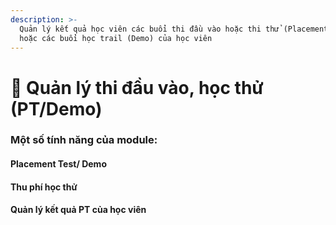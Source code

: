 ```yaml
---
description: >-
  Quản lý kết quả học viên các buổi thi đầu vào hoặc thi thử (Placement Test)
  hoặc các buổi học trail (Demo) của học viên
---
```


# 📰 Quản lý thi đầu vào, học thử (PT/Demo)

### Một số tính năng của module:

#### Placement Test/ Demo

#### Thu phí học thử

#### Quản lý kết quả PT của học viên
